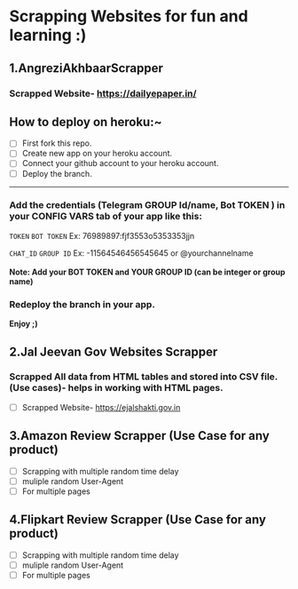 ﻿# Scrapping Websites for fun and learning :)

## 1.AngreziAkhbaarScrapper



### Scrapped Website- https://dailyepaper.in/


## How to deploy on heroku:~

- [ ] First fork this repo.
- [ ] Create new app on your heroku account.
- [ ] Connect your github account to your heroku account.
- [ ] Deploy the branch.

<hr>

### Add the credentials (Telegram GROUP Id/name, Bot TOKEN ) in your CONFIG VARS tab of your app like this:
```TOKEN```     ```BOT TOKEN```      Ex:    76989897:fjf3553o5353353jjn
<br>

```CHAT_ID```  ```GROUP ID```    Ex:      -11564546456545645   or   @yourchannelname
<br><br>
**Note: Add your BOT TOKEN and YOUR GROUP ID (can be integer or group name)**
### Redeploy the branch in your app. 
**Enjoy  ;)**


## 2.Jal Jeevan Gov Websites Scrapper
### Scrapped All data from HTML tables and stored into CSV file. (Use cases)- helps in working with HTML pages.
- [ ] Scrapped Website- https://ejalshakti.gov.in

## 3.Amazon Review Scrapper (Use Case for any product)
- [ ] Scrapping with multiple random time delay 
- [ ]  muliple random User-Agent
- [ ]  For multiple pages

## 4.Flipkart Review Scrapper (Use Case for any product)
- [ ] Scrapping with multiple random time delay 
- [ ]  muliple random User-Agent
- [ ]  For multiple pages
